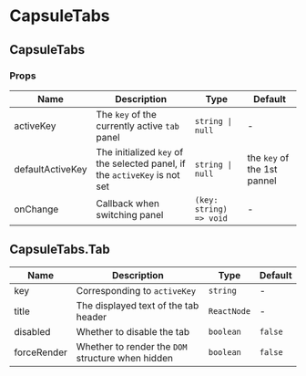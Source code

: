 # CapsuleTabs

<code src="./demos/demo1.tsx"></code>

## CapsuleTabs

### Props

| Name             | Description                                                                | Type                    | Default                     |
| ---------------- | -------------------------------------------------------------------------- | ----------------------- | --------------------------- |
| activeKey        | The `key` of the currently active `tab` panel                              | `string \| null`        | -                           |
| defaultActiveKey | The initialized `key` of the selected panel, if the `activeKey` is not set | `string \| null`        | the `key` of the 1st pannel |
| onChange         | Callback when switching panel                                              | `(key: string) => void` | -                           |

## CapsuleTabs.Tab

| Name        | Description                                       | Type        | Default |
| ----------- | ------------------------------------------------- | ----------- | ------- |
| key         | Corresponding to `activeKey`                      | `string`    | -       |
| title       | The displayed text of the tab header              | `ReactNode` | -       |
| disabled    | Whether to disable the tab                        | `boolean`   | `false` |
| forceRender | Whether to render the `DOM` structure when hidden | `boolean`   | `false` |
